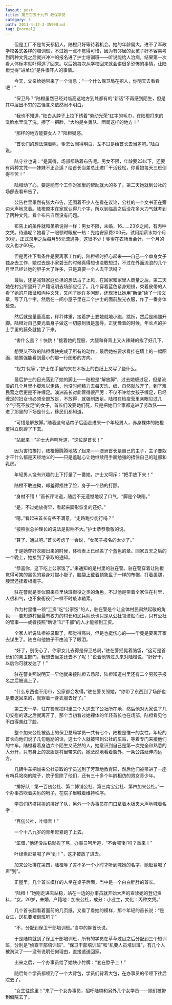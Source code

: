 ```yaml
---
layout: post
title: 第三百五十九节 政保学员
category: 3
path: 2011-4-12-3-35900.md
tag: [normal]
---
```


　　但是工厂不是每天都招人，陆橙只好等待着机会。她的年龄偏大，进不了军政学校各式各样的培训班，不过她一点不觉得可惜，因为有邻居的女孩子好不容易考到丙种文凭之后就兴冲冲的报名进了护士培训班——听说能给人治病，结果第一次看人体标本就吓得逃了回来。以后她每次从学校回来就会讲很多恐怖的事情，让陆橙觉得“进单位”是件很吓人的事情。

　　今天，父亲给她带来了一个消息：“一个什么保卫局在招人，你明天去看看吧！”

　　“保卫局？”陆橙虽然已经对临高这地方到处都有的“新话”不再感到陌生，但是其中层出不穷的古怪含义依然闹不明白。

　　“我也不知道，”陆白从脖子上拉下绣着“劳动光荣”红字的毛巾，在陆橙打来的洗脸水里洗了洗，擦了一把脸，“大约是乡勇队、团局这样的地方！”

　　“那样的地方能要女人？”陆橙疑惑。

　　“首长们的想法深着呢，爹怎么闹得明白，左不过是给首长去当差吧。”陆白说。

　　陆守业也说：“是真得，场部都贴着布告呢。男女不限，年龄要23以下，还要有丙种文凭——妹妹不正合适？给首长当差总比进厂干活轻松，你看娘每天三班倒得辛苦！”

　　陆橙动了心，要是能有个工作对家里的帮助就大的多了。第二天她就到公社的场部去看布告了。

　　公告栏里果然有张大布告，还围着不少人在看在议论，公社的一个文书正在旁边大声地念着。陆橙原本在家就认得几个字，所以到临高之后没花多大力气就考到了丙种文凭，看个布告自然没有问题。

　　布告上的条件就和弟弟说得一样：男女不限，未婚，16……23岁之间，有丙种文凭。待遇呢？她看了一眼顿时眼皮一热：先给安家费200元，试用期薪水每个月30元，正式录用之后每月55元流通券，这很不少！爹爹在农场当会计，一个月的收入也才60元。

　　但是再往下看条件是要离家工作的，陆橙顿时担心起来——自己一个单身女子独身去工作，她过去是小家碧玉的时候真得想也没敢想过，不过在外面流浪的几个月里已经让她的胆子大了许多，只是真要一个人去干活吗？

　　最后，还是减轻家庭负担的想法占了上风，在回家和家里人商量之后，第二天她在村公所里开了户籍证明去场部应征了。几个穿着蓝色紧身短褂，束着皮带的人看了她的户籍证和丙种文凭，又问了她许多问题，还现场让她用“新话”读了一段文章，写了几个字，然后在一间小屋子里在二个护士的面前脱光衣服，作了一番身体检查。

　　然后就是量量高度，秤秤体重，接着护士要她就地小跑，跳跃，然后是踢腿开脚。陆橙对自己要光着身子做这一切感到很是羞辱，正犹豫着的时候，年长点的护士手里的藤条就抽了下来。

　　“害什么羞？！快跳！”接着她的屁股、大腿和脊背上又火辣辣的挨了好几下。

　　想哭又不敢的陆橙很快完成了所有的动作，最后她被要求看挂在墙上的一幅图画，她勉强能看到最小的那一行图形的方向。

　　“视力‘优等’。”护士在手里的夹在木板上的白纸上又写了些什么。

　　最后护士的目光落到了她的脚上——陆橙是“解放脚”，过去她缠过足，但是流浪的几个月里小脚难以走路，也没时间精力去每天洗、缠，自然就放开了，到了难民营之后更是不许缠足。澳洲首长对此管得很严厉：不仅不许给女孩子缠足，已经缠足的妇女也必须全部放足，不放得，就强制放足。陆橙在检疫营里亲眼见过几个“宁死不放足”的女子，首长们没要她们死，只是把她们全家都送进了劳改队——进了那里的下场是什么，移民们都知道。

　　“可惜是解放脚。”随着这句话帘子后面走进来一个年轻男人，赤身裸体的陆橙羞得立刻蹲了下去。

　　“站起来！”护士大声呵斥道，“这位是首长！”

　　因为害怕挨打，陆橙慢腾腾地站了起来——澳洲首长是自己的主子，主子要奴才干什么都是天经地义的——只是羞耻心让她继续用手面勉强的捂住自己的耻部和乳房。

　　年轻男人饶有兴趣的上下打量了一番她，护士又呵斥：“把手放下来！”

　　陆橙不敢违拗，却羞得捂住了脸，身子一个劲的打颤。

　　“身材不错！”首长评论道，随后不无遗憾地叹了口气，“脚是个缺陷。”

　　“是，不过她放得早，看起来脚形恢复的还好。”

　　“嗯。”看起来首长有些不满意，“走路跑步能行吗？”

　　“按照张总护理长的说法是影响不大。”护士恭恭敬敬的说。

　　“算了，通过吧。”首长考虑了一会说，“女孩子报名的太少了。”

　　于是她穿好衣服出来的时候，体检表上已经盖了个蓝色的章。回家五天之后的一个晚上，她接到了录取的通知。

　　“恭喜你，这下吃上公家饭了。”来通知的是村里的驻在警。驻在警穿着让陆橙觉得可笑的黑色的紧身对襟小褂子，脑袋上戴着顶象盘子一样的布帽，打着裹腿，腰里还挂着根棍子。

　　驻在警就是类似原来县里快班衙役之类的角色，不过他是带着全家住在村里，人很和气，也不象衙役们一样不时敲诈勒索。

　　作为村里惟一领“工资”吃“公家饭”的人，驻在警是个让全体村民肃然起敬的角色——要知道村里最有权力的村长和民兵队长也只是从公社领津贴而已，只有公社的管事——或者按照“新话”叫“干部”的人才能领到工资。

　　全家人听说陆橙被录取了，都觉得高兴，但是也挺伤心的——毕竟是要离开家去谋生了。陆白和他娘子不由流下了眼泪。

　　“好了，别伤心了，你家女儿去得是保卫总局，”驻在警摇晃着脑袋，“这可是首长们的亲卫部门，我想去当差还去不了呢！”说着他转过头来对陆橙说，“好好干，以后你可就发达了！”

　　驻在警关照说明天一早他就来接陆橙去场部，陆橙知道村里还有二个男孩子报名之后被选上了。

　　“什么东西也不用带，公家都会发得。”驻在警关照她，“你带了东西到了场部也是要退回来的，就穿着一身衣服去好了。”

　　第二天一早，驻在警就把村里三个人送去了公社所在地，然后他对大家说了几句安慰的话之后就离开了。那个当初看过她裸体的年轻首长也在场部，陆橙看见他不由得羞红了脸。

　　整个加来公社被选上的保卫总局学员一共有七个，陆橙是惟一的女性。年轻的首长向他们说了几句勉励的话，这七个人就被带到公社的车站，等着专门来接他们的牛车。陆橙看着身边六个陌生又茫然的人，她意识到自己是第一次完全和熟悉的人分开，只有身上的衣服是村里带来的，她茫然地看着窗外，一条公路延伸向远方。

　　几辆牛车把加来公社录取的学员送到了芳草地教育园，然后他们被带进了一座有哨兵站岗的院子，院子里除了他们，还有三十多个年龄相仿的男女青少年。

　　“排好队！第一百仞公社、第二博铺公社、第三南宝公社、第四加来公社。”一个办事员吹着尖厉的哨子，在院子里喊着维持秩序。

　　学员们挤挤挨挨的排好了队，另外一个办事员在门口拿着木板夹大声地喊着名字：

　　“百仞公社，叶绿素！”

　　一个十八九岁的青年赶紧跑了上去。

　　“笨蛋，”他还没站稳就挨了骂，办事员呵斥道，“不会喊‘到’吗？重来！”

　　叶绿素赶紧喊了声“到！”，这才被放了进去。

　　加来公社排在第四，陆橙等了差不多一个小时才听到喊她的名字，她赶紧喊了声“到”。

　　正屋里，几个首长模样的人坐在桌子后面，当中是一个白白胖胖的首长。

　　“陆橙！”她刚走进去站稳，站在一边的办事员就开始大声的宣读她的登记资料，“女，20岁，未婚，户籍地：加来公社，成分：小业主，文化：丙种文凭。”

　　几个首长翻看着面前的几页纸，又看了看她的模样，那个年轻的首长说：“是女生，送机要培训班吧？”

　　“不，分配到保卫干部培训班。”当中的胖首长说。

　　于是陆楠就到了保卫干部培训班，所有的学员在草草过目之后分配到三个短训班，分别是“侦查干部培训班”、“保卫干部培训班”和“机要人员培训班”，有几个人被淘汰了——没有说明任何理由，直接遣送回家。

　　出来之后，一个办事员给了她块小竹牌：“套在脖子上！”

　　随后每个学员都领到了一个大背包，学员们背着大包，在办事员的带领下往后院去了。

　　“女生往这里！”来了一个女办事员，招呼陆楠和另外几个女学员——她们被带到偏院去了。
